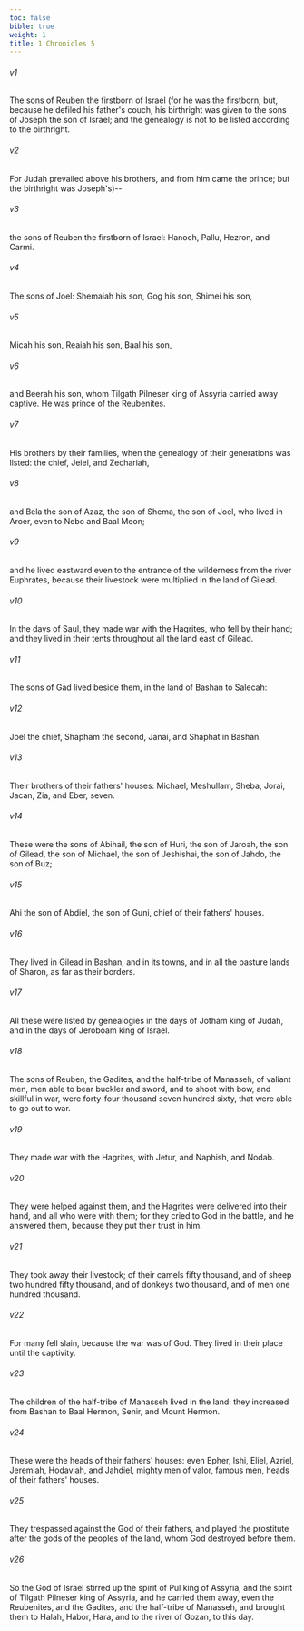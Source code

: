 ```yaml
---
toc: false
bible: true
weight: 1
title: 1 Chronicles 5
---
```




###### v1 
The sons of Reuben the firstborn of Israel (for he was the firstborn; but, because he defiled his father's couch, his birthright was given to the sons of Joseph the son of Israel; and the genealogy is not to be listed according to the birthright. 

###### v2 
For Judah prevailed above his brothers, and from him came the prince; but the birthright was Joseph's)-- 

###### v3 
the sons of Reuben the firstborn of Israel: Hanoch, Pallu, Hezron, and Carmi. 

###### v4 
The sons of Joel: Shemaiah his son, Gog his son, Shimei his son, 

###### v5 
Micah his son, Reaiah his son, Baal his son, 

###### v6 
and Beerah his son, whom Tilgath Pilneser king of Assyria carried away captive. He was prince of the Reubenites. 

###### v7 
His brothers by their families, when the genealogy of their generations was listed: the chief, Jeiel, and Zechariah, 

###### v8 
and Bela the son of Azaz, the son of Shema, the son of Joel, who lived in Aroer, even to Nebo and Baal Meon; 

###### v9 
and he lived eastward even to the entrance of the wilderness from the river Euphrates, because their livestock were multiplied in the land of Gilead. 

###### v10 
In the days of Saul, they made war with the Hagrites, who fell by their hand; and they lived in their tents throughout all the land east of Gilead. 

###### v11 
The sons of Gad lived beside them, in the land of Bashan to Salecah: 

###### v12 
Joel the chief, Shapham the second, Janai, and Shaphat in Bashan. 

###### v13 
Their brothers of their fathers' houses: Michael, Meshullam, Sheba, Jorai, Jacan, Zia, and Eber, seven. 

###### v14 
These were the sons of Abihail, the son of Huri, the son of Jaroah, the son of Gilead, the son of Michael, the son of Jeshishai, the son of Jahdo, the son of Buz; 

###### v15 
Ahi the son of Abdiel, the son of Guni, chief of their fathers' houses. 

###### v16 
They lived in Gilead in Bashan, and in its towns, and in all the pasture lands of Sharon, as far as their borders. 

###### v17 
All these were listed by genealogies in the days of Jotham king of Judah, and in the days of Jeroboam king of Israel. 

###### v18 
The sons of Reuben, the Gadites, and the half-tribe of Manasseh, of valiant men, men able to bear buckler and sword, and to shoot with bow, and skillful in war, were forty-four thousand seven hundred sixty, that were able to go out to war. 

###### v19 
They made war with the Hagrites, with Jetur, and Naphish, and Nodab. 

###### v20 
They were helped against them, and the Hagrites were delivered into their hand, and all who were with them; for they cried to God in the battle, and he answered them, because they put their trust in him. 

###### v21 
They took away their livestock; of their camels fifty thousand, and of sheep two hundred fifty thousand, and of donkeys two thousand, and of men one hundred thousand. 

###### v22 
For many fell slain, because the war was of God. They lived in their place until the captivity. 

###### v23 
The children of the half-tribe of Manasseh lived in the land: they increased from Bashan to Baal Hermon, Senir, and Mount Hermon. 

###### v24 
These were the heads of their fathers' houses: even Epher, Ishi, Eliel, Azriel, Jeremiah, Hodaviah, and Jahdiel, mighty men of valor, famous men, heads of their fathers' houses. 

###### v25 
They trespassed against the God of their fathers, and played the prostitute after the gods of the peoples of the land, whom God destroyed before them. 

###### v26 
So the God of Israel stirred up the spirit of Pul king of Assyria, and the spirit of Tilgath Pilneser king of Assyria, and he carried them away, even the Reubenites, and the Gadites, and the half-tribe of Manasseh, and brought them to Halah, Habor, Hara, and to the river of Gozan, to this day.
